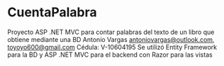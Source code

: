 # CuentaPalabra
Proyecto ASP .NET MVC para contar palabras del texto de un libro que obtiene mediante una BD
Antonio Vargas
antoniovargas@outlook.com, toyoyo600@gmail.com
Cédula: V-10604195
Se utilizó Entity Framework para la BD y ASP .NET MVC para el backend con Razor para las vistas